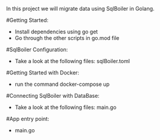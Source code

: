 In this project we will migrate data using SqlBoiler in Golang.

#Getting Started:
 
  - Install dependencies using go get
  - Go through the other scripts in go.mod file

#SqlBoiler Configuration:

 - Take a look at the following files: sqlBoiler.toml

#Getting Started with Docker:

  - run the command docker-compose up

#Connecting SqlBoiler with DataBase:

  - Take a look at the following files: main.go

#App entry point:

 - main.go